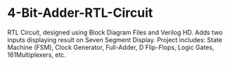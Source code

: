 # 4-Bit-Adder-RTL-Circuit
RTL Circuit, designed using Block Diagram Files and Verilog HD. Adds two inputs displaying result on Seven Segment Display. Project includes: State Machine (FSM), Clock Generator, Full-Adder, D Flip-Flops, Logic Gates, 161Multiplexers, etc.
